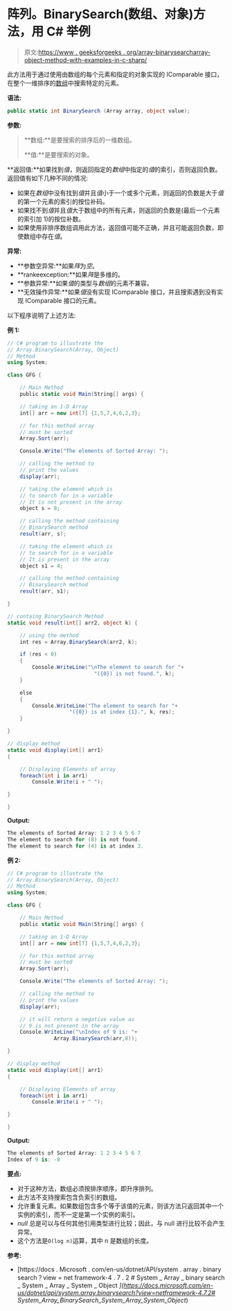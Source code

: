 # 阵列。BinarySearch(数组、对象)方法，用 C# 举例

> 原文:[https://www . geeksforgeeks . org/array-binarysearcharray-object-method-with-examples-in-c-sharp/](https://www.geeksforgeeks.org/array-binarysearcharray-object-method-with-examples-in-c-sharp/)

此方法用于通过使用由数组的每个元素和指定的对象实现的 IComparable 接口，在整个一维排序的[数组](https://www.geeksforgeeks.org/c-sharp-arrays/)中搜索特定的元素。

**语法:**

```cs
public static int BinarySearch (Array array, object value);
```

**参数:**

> **数组:**是要搜索的排序后的一维数组。
> 
> **值:**是要搜索的对象。

**返回值:**如果找到*值*，则返回指定的*数组*中指定的*值*的索引，否则返回负数。返回值有如下几种不同的情况:

*   如果在*数组*中没有找到*值*并且*值*小于一个或多个元素，则返回的负数是大于*值*的第一个元素的索引的按位补码。
*   如果找不到*值*并且*值*大于数组中的所有元素，则返回的负数是(最后一个元素的索引加 1)的按位补数。
*   如果使用非排序数组调用此方法，返回值可能不正确，并且可能返回负数，即使数组中存在*值*。

**异常:**

*   **参数空异常:**如果*阵*为*空*。
*   **rankeexception:**如果*阵*是多维的。
*   **参数异常:**如果*值*的类型与*数组*的元素不兼容。
*   **无效操作异常:**如果*值*没有实现 IComparable 接口，并且搜索遇到没有实现 IComparable 接口的元素。

以下程序说明了上述方法:

**例 1:**

```cs
// C# program to illustrate the 
// Array.BinarySearch(Array, Object)
// Method
using System;

class GFG {

    // Main Method
    public static void Main(String[] args) {

    // taking an 1-D Array
    int[] arr = new int[7] {1,5,7,4,6,2,3};

    // for this method array
    // must be sorted
    Array.Sort(arr);

    Console.Write("The elements of Sorted Array: ");

    // calling the method to
    // print the values
    display(arr);

    // taking the element which is 
    // to search for in a variable
    // It is not present in the array
    object s = 8;

    // calling the method containing
    // BinarySearch method
    result(arr, s);

    // taking the element which is 
    // to search for in a variable
    // It is present in the array
    object s1 = 4;

    // calling the method containing
    // BinarySearch method
    result(arr, s1);

}

// containg BinarySearch Method
static void result(int[] arr2, object k) {

    // using the method
    int res = Array.BinarySearch(arr2, k);

    if (res < 0)
    {
        Console.WriteLine("\nThe element to search for "+
                            "({0}) is not found.", k);
    }

    else
    {
        Console.WriteLine("The element to search for "+
                    "({0}) is at index {1}.", k, res);
    }

}

// display method
static void display(int[] arr1) 
{

    // Displaying Elements of array 
    foreach(int i in arr1) 
        Console.Write(i + " "); 

}

}
```

**Output:**

```cs
The elements of Sorted Array: 1 2 3 4 5 6 7 
The element to search for (8) is not found.
The element to search for (4) is at index 3.

```

**例 2:**

```cs
// C# program to illustrate the 
// Array.BinarySearch(Array, Object)
// Method
using System;

class GFG {

    // Main Method
    public static void Main(String[] args) {

    // taking an 1-D Array
    int[] arr = new int[7] {1,5,7,4,6,2,3};

    // for this method array
    // must be sorted
    Array.Sort(arr);

    Console.Write("The elements of Sorted Array: ");

    // calling the method to
    // print the values
    display(arr);

    // it will return a negative value as 
    // 9 is not present in the array
    Console.WriteLine("\nIndex of 9 is: "+ 
               Array.BinarySearch(arr,8));

}

// display method
static void display(int[] arr1) 
{

    // Displaying Elements of array 
    foreach(int i in arr1) 
        Console.Write(i + " "); 

}

}
```

**Output:**

```cs
The elements of Sorted Array: 1 2 3 4 5 6 7 
Index of 9 is: -8

```

**要点:**

*   对于这种方法，数组必须按排序顺序，即升序排列。
*   此方法不支持搜索包含负索引的数组。
*   允许重复元素。如果数组包含多个等于该值的元素，则该方法只返回其中一个实例的索引，而不一定是第一个实例的索引。
*   *null* 总是可以与任何其他引用类型进行比较；因此，与 null 进行比较不会产生异常。
*   这个方法是`O(log n)`运算，其中 n 是数组的长度。

**参考:**

*   [https://docs . Microsoft . com/en-us/dotnet/API/system . array . binary search？view = net framework-4 . 7 . 2 # System _ Array _ binary search _ System _ Array _ System _ Object _](https://docs.microsoft.com/en-us/dotnet/api/system.array.binarysearch?view=netframework-4.7.2# System_Array_BinarySearch_System_Array_System_Object_)